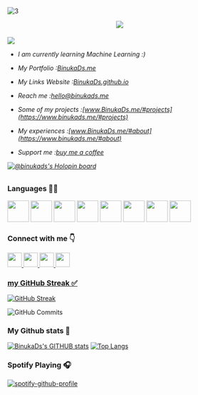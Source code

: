 
![3](https://user-images.githubusercontent.com/77571607/150686175-dc8d7f57-795b-4397-93e6-9713c23a97f7.jpg)


<p align="center">
   <img src="https://readme-typing-svg.herokuapp.com?font=Roboto+Mono&color=FFFFFF&size=20&center=true&vCenter=true&lines=I+am+BinukaDs;A+frontend+developer;A+15yrs+old+programmer;Big+fan+of+Knight+Rider+1982.;A+tech+nerd;Connect+with+me+:)">
</p>



<h6>
  
  ![](https://komarev.com/ghpvc/?username=your-github-BinukaDs&color=329325&tytle=flat-square)

- I am currently learning Machine Learning :)

- My Portfolio :[BinukaDs.me](https://www.binukads.me)

- My Links Website :[BinukaDs.github.io](https://binukads.github.io)

- Reach me :[hello@binukads.me](mailto:hello@binukads.me)
	
- Some of my projects :[www.BinukaDs.me/#projects](https://www.binukads.me/#projects)
	
- My experiences :[www.BinukaDs.me/#about](https://www.binukads.me/#about)

- Support me :[buy me a coffee](https://www.buymeacoffee.com/BinukaDs)
  

[![@binukads's Holopin board](https://holopin.me/binukads)](https://holopin.io/@binukads)

	
</h5>
<h3>Languages 👨‍💻</h3>

<div>
<img src="https://user-images.githubusercontent.com/77571607/202488708-9a508fd8-3a5d-46a4-8d39-fa24836409e6.png" width ="48px" height="48px"/>
<img src="https://user-images.githubusercontent.com/77571607/202488585-31f35899-bdb4-49ae-bab0-3cb86a187f28.png" width ="48px" height="48px"/>
<img src="https://user-images.githubusercontent.com/77571607/202488906-448ec80c-2e68-4de4-8d9f-c3774b458e24.png" width ="48px"/>
<img src="https://user-images.githubusercontent.com/77571607/202489150-ab5e86a5-b80d-4e67-9dca-5f37e34e3262.png" width ="48px"/>
<img src="https://user-images.githubusercontent.com/77571607/202489877-f7c23880-a498-447b-81ba-7c6f9af05a0b.png" width ="48px"/>
<img src="https://user-images.githubusercontent.com/77571607/202490480-6c3b6808-0818-4e0f-8115-64478f19683d.png" width ="48px"/>
<img src="https://user-images.githubusercontent.com/77571607/202490656-1dd06912-6f61-4a2e-b2fa-6d408c82288e.png" width ="48px"/> 
<img src="https://user-images.githubusercontent.com/77571607/202490807-c43fbe23-26a2-4dd4-9f2a-851b17219e55.png" width ="48px"/>
</div>

<h3>Connect with me 👇</h3>
<a href="https://twitter.com/Binuka_Ds" target="_blank"/><img src="https://user-images.githubusercontent.com/77571607/202492124-f49b91d3-f1ab-44f5-b818-38ce5a8ed021.png" width="32px"/>
<a href="https://www.linkedin.com/in/binukadasunpriya/" target="_blank"/><img src="https://user-images.githubusercontent.com/77571607/202491690-a3a802ef-6d16-4ec1-ba3a-d3714d5b0c4a.png" width="32px"/>
<a href="https://www.instagram.com/binukads/" target="_blank"/><img src="https://user-images.githubusercontent.com/77571607/202492465-fe9efd9a-f715-42da-af2a-4ea848965a3c.png" width="32px"/>
<a href="https://www.binukads.me" target="_blank"/><img src="https://user-images.githubusercontent.com/77571607/202493236-f52f4045-5e8d-45f2-a107-de69ce76193c.png" width="32px"/>


<h3>my GitHub Streak ✅</h3>

[![GitHub Streak](https://github-readme-streak-stats.herokuapp.com/?user=BinukaDs&theme=gruvbox)](https://git.io/streak-stats)

![GitHub Commits](https://github-profile-trophy.vercel.app/?username=BinukaDs&title=Commits)

<h3>My Github stats 💯</h3>

[![BinukaDs's GITHUB stats](https://github-readme-stats.vercel.app/api?username=BinukaDs&show_icons=true=true&theme=darcula)](https://github.com/BinukaDs/github-readme-stats)
[![Top Langs](https://github-readme-stats.vercel.app/api/top-langs/?username=BinukaDs&langs_count=8&layout=compact&theme=darcula)](https://github.com/BinukaDs/github-readme-stats)



<h3>Spotify Playing 🎧</h3>

[![spotify-github-profile](https://spotify-github-profile.vercel.app/api/view?uid=a73rjgade7gjasbfduqu8a9h9&cover_image=true&theme=novatorem&bar_color=53b14f&bar_color_cover=false)](https://open.spotify.com/user/a73rjgade7gjasbfduqu8a9h9?si=d4e711edb78043b1)



  




  
